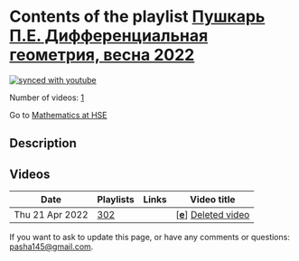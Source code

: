 # Contents of the playlist [Пушкарь П.Е. Дифференциальная геометрия,  весна 2022](https://www.youtube.com/playlist?list=PLq3E5oubNNoCCWt76WliaLSvfy9eEE5V2)

[![synced with youtube](https://img.shields.io/github/last-commit/mathphysschool/mathphysschool.github.io/autoupdate1?label=synced%20with%20youtube)](https://github.com/mathphysschool/mathphysschool.github.io/commits/autoupdate1)

Number of videos: [1](#videos)

Go to [Mathematics at HSE](../README.md)

## Description



## Videos

|Date|Playlists|Links|Video title|
|---|---|---|---|
| Thu&nbsp;21&nbsp;Apr&nbsp;2022 | [302](../playlists/302 "Пушкарь П.Е. Дифференциальная геометрия,  весна 2022") |  | [[**e**](https://studio.youtube.com/video/3kVD7ZVH6mo/edit "Edit")] [Deleted video](https://www.youtube.com/watch?v=3kVD7ZVH6mo&list=PLq3E5oubNNoCCWt76WliaLSvfy9eEE5V2 "This video is unavailable.") |


 If you want to ask to update this page, or have any comments or questions: <pasha145@gmail.com>.